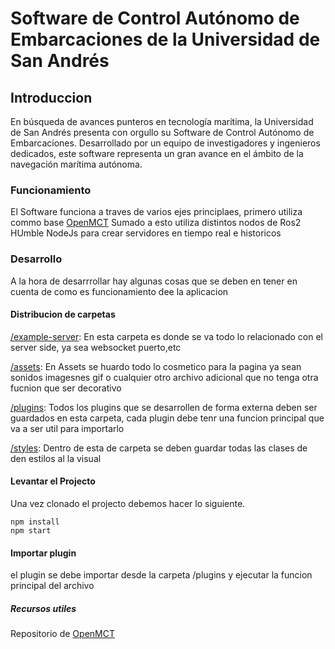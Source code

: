 # Software de Control Autónomo de Embarcaciones de la Universidad de San Andrés

## Introduccion

En búsqueda de avances punteros en tecnología marítima, la Universidad de San Andrés presenta con orgullo su Software de Control Autónomo de Embarcaciones. Desarrollado por un equipo de investigadores y ingenieros dedicados, este software representa un gran avance en el ámbito de la navegación marítima autónoma.

### Funcionamiento

El Software funciona a traves de varios ejes principlaes, primero utiliza commo base [OpenMCT](https://nasa.github.io/openmct/) Sumado a esto utiliza distintos nodos de Ros2 HUmble NodeJs para crear servidores en tiempo real e historicos

### Desarrollo

A la hora de desarrrollar hay algunas cosas que se deben en  tener en cuenta de como es funcionamiento dee la aplicacion

#### Distribucion de carpetas

[/example-server]([openmct/example-server](https://github.com/BrunoDC-dev/OpenMct-Software/blob/f48aa8e0e69e603baef0ddbe5b6d1a4b6d17622c/openmct/example-server)): En esta carpeta es donde se va todo lo relacionado con el server side, ya sea websocket puerto,etc

[/assets]([openmct/assets](https://github.com/BrunoDC-dev/OpenMct-Software/blob/d2c2a1f1ecc7f1c6bfd29db2bedeb63862d85858/openmct/assets)):  En Assets se huardo todo lo cosmetico para la pagina ya sean sonidos imagesnes gif o cualquier otro archivo adicional que no tenga otra fucnion que ser decorativo

[/plugins](https://github.com/BrunoDC-dev/OpenMct-Software/blob/4c1eb62675c089ad1c0baae3782f645b95f7deeb/openmct/plugins):  Todos los plugins que se desarrollen de forma externa deben ser guardados en esta carpeta, cada plugin debe tenr una funcion principal que va a ser util para importarlo

[/styles](https://github.com/BrunoDC-dev/OpenMct-Software/blob/4c1eb62675c089ad1c0baae3782f645b95f7deeb/openmct/styles): Dentro de esta de carpeta se deben guardar todas las clases de den estilos al la visual

#### Levantar el Projecto

Una vez clonado el projecto debemos hacer lo siguiente.

```terminal
npm install
npm start
```

#### Importar plugin

el plugin se debe importar desde la carpeta /plugins y ejecutar la funcion  principal del archivo

##### Recursos utiles

Repositorio de [OpenMCT](https://github.com/nasa/openmct/blob/master/API.md)